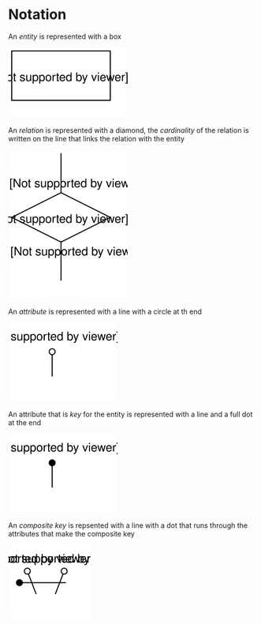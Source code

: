 # Notation

An *entity* is represented with a box

![Alt text](./examples/entity.svg)

An *relation* is represented with a diamond, the *cardinality* of the relation is written on the line that links the relation with the entity

![Alt text](./examples/relation.svg)

An *attribute* is represented with a line with a circle at th end

![Alt text](./examples/attribute.svg)

An attribute that is *key* for the entity is represented with a line and a full dot at the end

![Alt text](./examples/primary_key.svg)

An *composite key* is repsented with a line with a dot that runs through the attributes that make the composite key

![Alt text](./examples/composite_key.svg)